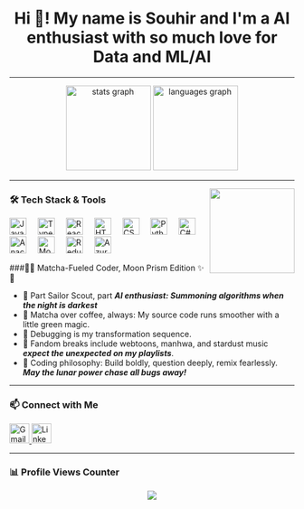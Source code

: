 <h1 align="center">Hi 👋! My name is Souhir and I'm a AI enthusiast with so much love for Data and ML/AI</h1>

---

<div align="center">
  <img src="https://github-readme-stats.vercel.app/api?username=souhirbeji&hide_title=false&hide_rank=false&show_icons=true&include_all_commits=true&count_private=true&disable_animations=false&theme=dracula&locale=en&hide_border=false" height="150" alt="stats graph"  />
  <img src="https://github-readme-stats.vercel.app/api/top-langs?username=souhirbeji&locale=en&hide_title=false&layout=compact&card_width=320&langs_count=5&theme=dracula&hide_border=false" height="150" alt="languages graph"  />
</div>

---

<img align="right" height="150" src="https://www.icegif.com/wp-content/uploads/2024/11/sailor-moon-icegif-5.gif"  />

### 🛠 Tech Stack & Tools

<div align="left">
  <img src="https://cdn.jsdelivr.net/gh/devicons/devicon/icons/javascript/javascript-original.svg" height="30" alt="JavaScript logo"  />
  <img width="12" />
  <img src="https://cdn.jsdelivr.net/gh/devicons/devicon/icons/typescript/typescript-original.svg" height="30" alt="TypeScript logo"  />
  <img width="12" />
  <img src="https://cdn.jsdelivr.net/gh/devicons/devicon/icons/react/react-original.svg" height="30" alt="React logo"  />
  <img width="12" />
  <img src="https://cdn.jsdelivr.net/gh/devicons/devicon/icons/html5/html5-original.svg" height="30" alt="HTML5 logo"  />
  <img width="12" />
  <img src="https://cdn.jsdelivr.net/gh/devicons/devicon/icons/css3/css3-original.svg" height="30" alt="CSS3 logo"  />
  <img width="12" />
  <img src="https://cdn.jsdelivr.net/gh/devicons/devicon/icons/python/python-original.svg" height="30" alt="Python logo"  />
  <img width="12" />
  <img src="https://cdn.jsdelivr.net/gh/devicons/devicon/icons/csharp/csharp-original.svg" height="30" alt="C# logo"  />
  <img width="12" />
  <img src="https://cdn.jsdelivr.net/gh/devicons/devicon/icons/anaconda/anaconda-original.svg" height="30" alt="Anaconda logo"  />
  <img width="12" />
  <img src="https://cdn.jsdelivr.net/gh/devicons/devicon/icons/mongodb/mongodb-original.svg" height="30" alt="MongoDB logo"  />
  <img width="12" />
  <img src="https://cdn.jsdelivr.net/gh/devicons/devicon/icons/redux/redux-original.svg" height="30" alt="Redux logo"  />
  <img width="12" />
  <img src="https://cdn.jsdelivr.net/gh/devicons/devicon/icons/azure/azure-original.svg" height="30" alt="Azure logo"  />
</div>



 
###🌙✨ Matcha-Fueled Coder, Moon Prism Edition ✨🌙
- 🦄 Part Sailor Scout, part ***AI enthusiast: Summoning algorithms when the night is darkest***
- 🍵 Matcha over coffee, always: My source code runs smoother with a little green magic.
- 👾 Debugging is my transformation sequence.
- 🌸 Fandom breaks include webtoons, manhwa, and stardust music ***expect the unexpected on my playlists***.
- 🧠 Coding philosophy: Build boldly, question deeply, remix fearlessly.
***May the lunar power chase all bugs away!***
---

### 📫 Connect with Me

<div align="left">
  <a href="mailto:beji.souhipro@gmail.com" target="_blank">
    <img src="https://img.shields.io/static/v1?message=Gmail&logo=gmail&label=&color=D14836&logoColor=white&labelColor=&style=for-the-badge" height="35" alt="Gmail logo"  />
  </a>
  <a href="https://www.linkedin.com/in/souhir-beji-3952021b4/" target="_blank">
    <img src="https://img.shields.io/static/v1?message=LinkedIn&logo=linkedin&label=&color=0077B5&logoColor=white&labelColor=&style=for-the-badge" height="35" alt="LinkedIn logo"  />
  </a>
</div>

---

### 📊 Profile Views Counter

<div align="center">
  <img src="https://profile-counter.glitch.me/souhirbeji/count.svg?" />
</div>
